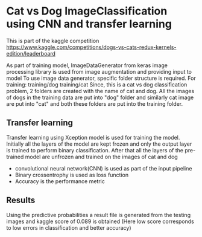 # Cat vs Dog ImageClassification using CNN and transfer learning 

This is part of the kaggle competition https://www.kaggle.com/competitions/dogs-vs-cats-redux-kernels-edition/leaderboard

As part of training model, ImageDataGenerator from keras image processing library is used from image augmentation and providing input to model
To use image data generator, specific folder structure is required. 
For training:
training/dog
training/cat
Since, this is a cat vs dog classification problem, 2 folders are created with the name of cat and dog. All the images of dogs in the training data are put into "dog" folder and similarly cat image are put into "cat" and both these folders are put into the training folder.

## Transfer learning
Transfer learning using Xception model is used for training the model. Initially all the layers of the model are kept frozen and only the output layer is trained to perform binary classification. After that all the layers of the pre-trained model are unfrozen and trained on the images of cat and dog
- convolutional neural network(CNN) is used as part of the input pipeline
- Binary crossentrophy is used as loss function
- Accuracy is the performance metric

## Results
Using the predictive probabilities a result file is generated from the testing images and kaggle score of 0.089 is obtained (Here low score corresponds to low errors in classification and better accuracy)


